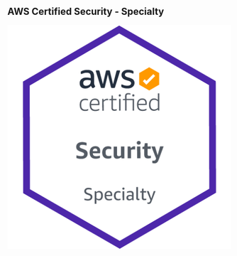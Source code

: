 
## AWS Certified Security - Specialty
![AWS Certified Security - Specialty](https://github.com/aireddy73/AWS/blob/main/images/SCS-C01.png)
